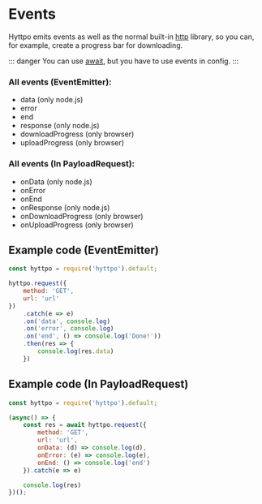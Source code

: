 # Events

Hyttpo emits events as well as the normal built-in [http](https://nodejs.org/api/http.html) library, so you can, for example, create a progress bar for downloading.

::: danger
You can use [await](./async.md), but you have to use events in config.
:::

### All events (EventEmitter):
- data (only node.js)
- error
- end
- response (only node.js)
- downloadProgress (only browser)
- uploadProgress (only browser)

### All events (In PayloadRequest):
- onData (only node.js)
- onError
- onEnd
- onResponse (only node.js)
- onDownloadProgress (only browser)
- onUploadProgress (only browser)

## Example code (EventEmitter)

```js
const hyttpo = require('hyttpo').default;

hyttpo.request({
    method: 'GET',
    url: 'url'
})
    .catch(e => e)
    .on('data', console.log)
    .on('error', console.log)
    .on('end', () => console.log('Done!'))
    .then(res => {
        console.log(res.data)
    })
```

## Example code (In PayloadRequest)

```js
const hyttpo = require('hyttpo').default;

(async() => {
    const res = await hyttpo.request({
        method: 'GET',
        url: 'url',
        onData: (d) => console.log(d),
        onError: (e) => console.log(e),
        onEnd: () => console.log('end')
    }).catch(e => e)

    console.log(res)
})();
```